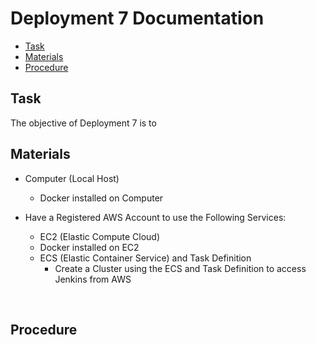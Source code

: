 # Deployment 7 Documentation

* [Task](#Task)
* [Materials](#Materials)
* [Procedure](#Procedure)

## Task
The objective of Deployment 7 is to
<br>

## Materials
* Computer (Local Host)
  * Docker installed on Computer

* Have a Registered AWS Account to use the Following Services: 
  * EC2 (Elastic Compute Cloud)
  * Docker installed on EC2
  * ECS (Elastic Container Service) and Task Definition
    * Create a Cluster using the ECS and Task Definition to access Jenkins from AWS


<br>

## Procedure

<br>
